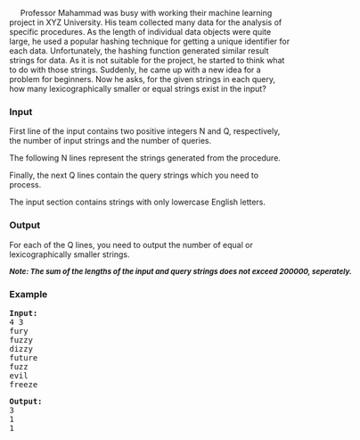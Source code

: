 <p>&nbsp;&nbsp;&nbsp;&nbsp;&nbsp;Professor Mahammad was busy with working their machine learning project in XYZ University. His team collected many data for the analysis of specific procedures. As the length of individual data objects were quite large, he used a popular hashing technique for getting a unique identifier for each data. Unfortunately, the hashing function generated similar result strings for data. As it is not suitable for the project, he started to think what to do with those strings. Suddenly, he came up with a new idea for a problem for beginners. Now he asks, for the given strings in each query, how many lexicographically smaller or equal strings exist in the input?&nbsp;</p>
<h3>Input</h3>
<p>First line of the input contains two positive integers N and Q, respectively, the number of input strings and the number of queries.</p>
<p>The following N lines represent the strings generated from the procedure.</p>
<p>Finally, the next Q lines contain the query strings which you need to process.</p>
<p>The input section contains strings with only lowercase English letters.</p>
<h3>Output</h3>
<p>For each of the Q lines, you need to output the number of equal or lexicographically smaller strings.</p>
<h4 style="font-size: 10px; white-space: pre;"><em><span style="font-size: small;">Note: The sum of the lengths of the input and query strings does not exceed 200000, seperately.</span></em></h4>

<h3>Example</h3>
<pre><strong>Input:</strong>
4 3
fury
fuzzy
dizzy
future
fuzz
evil
freeze</pre>

<pre><strong>Output:</strong>
3
1
1</pre>